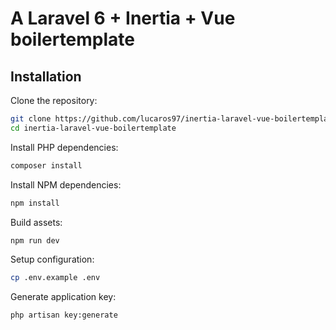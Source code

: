 # A Laravel 6 + Inertia + Vue boilertemplate

## Installation

Clone the repository:
~~~sh
git clone https://github.com/lucaros97/inertia-laravel-vue-boilertemplate.git
cd inertia-laravel-vue-boilertemplate
~~~

Install PHP dependencies:

```sh
composer install
```

Install NPM dependencies:

```sh
npm install
```

Build assets:

```sh
npm run dev
```

Setup configuration:

```sh
cp .env.example .env
```

Generate application key:

```sh
php artisan key:generate
```





